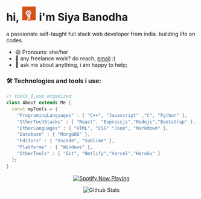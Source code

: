 # hi, <img src="https://github.com/sia162/sia162/blob/main/giphy.gif" width="40"> i'm Siya Banodha
a passionate self-taught full stack web developer from india. building life on codes. 

- 😄 Pronouns: she/her
- 💼 any freelance work? do reach, [email](mailto:siyabanodha@gmail.com) :)
- 💬 ask me about anything, i am happy to help;

### 🛠 Technologies and tools i use:
```dart 
// tools_I_use organized
class About extends Me { 
  const myTools = {  
    "ProgramingLanguages" : { "C++", "Javascript" ,"C", "Python" },
    "OtherTechStacks" : { "React", "Expressjs","Nodejs","Bootstrap" },
    "OtherLanguages" : { "HTML", "CSS" "Json", "Markdown" },
    "Database" : { "MongoDB" },
    "Editors" : { "Vscode", "Sublime" },
    "Platforms" : { "Windows" },
    "OtherTools" : { "Git", "Netlify","Vercel","Heroku" }
  };
}
```

<div align="center">
  <a href="https://spotify-github-profile.vercel.app/api/view?uid=31wzkpih2ypb3jdgfggphsydrzsu&redirect=true">
    <img src="https://spotify-github-profile.vercel.app/api/view?uid=31wzkpih2ypb3jdgfggphsydrzsu&cover_image=false&theme=default&show_offline=false&background_color=121212&interchange=true&bar_color=53b14f&bar_color_cover=true" alt="Spotify Now Playing" align="center">
  </a>
</div>



<p align="center">
  <img src="https://raw.githubusercontent.com/mayhemantt/mayhemantt/Update/svg/Bottom.svg" alt="Github Stats" />
</p>
